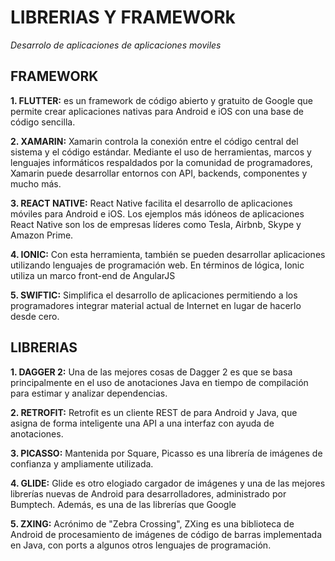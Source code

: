 # LIBRERIAS Y FRAMEWORk

*Desarrolo de  aplicaciones de aplicaciones moviles*
## FRAMEWORK

**1. FLUTTER:** es un framework de código abierto y gratuito de Google que permite crear aplicaciones nativas para Android e iOS con una base de código sencilla.

**2. XAMARIN:** Xamarin controla la conexión entre el código central del sistema y el código estándar. Mediante el uso de herramientas, marcos y lenguajes informáticos respaldados por la comunidad de programadores, Xamarin puede desarrollar entornos con API, backends, componentes y mucho más.

**3. REACT NATIVE:** React Native facilita el desarrollo de aplicaciones móviles para Android e iOS. Los ejemplos más idóneos de aplicaciones React Native son los de empresas líderes como Tesla, Airbnb, Skype y Amazon Prime.

**4. IONIC:** Con esta herramienta, también se pueden desarrollar aplicaciones utilizando lenguajes de programación web. En términos de lógica, Ionic utiliza un marco front-end de AngularJS

**5. SWIFTIC:** Simplifica el desarrollo de aplicaciones permitiendo a los programadores integrar material actual de Internet en lugar de hacerlo desde cero.

 
## LIBRERIAS

**1. DAGGER 2:** Una de las mejores cosas de Dagger 2 es que se basa principalmente en el uso de anotaciones Java en tiempo de compilación para estimar y analizar dependencias.

**2. RETROFIT:** Retrofit es un cliente REST de para Android y Java, que asigna de forma inteligente una API a una interfaz con ayuda de anotaciones.

**3. PICASSO:** Mantenida por Square, Picasso es una librería de imágenes de confianza y ampliamente utilizada.

**4. GLIDE:** Glide es otro elogiado cargador de imágenes y una de las mejores librerías nuevas de Android para desarrolladores, administrado por Bumptech. Además, es una de las librerías que Google

**5. ZXING:** Acrónimo de "Zebra Crossing", ZXing es una biblioteca de Android de procesamiento de imágenes de código de barras implementada en Java, con ports a algunos otros lenguajes de programación.